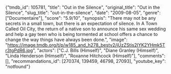 {"tmdb_id": 105781, "title": "Out in the Silence", "original_title": "Out in the Silence", "slug_title": "out-in-the-silence", "date": "2009-08-05", "genre": ["Documentaire"], "score": "5.9/10", "synopsis": "There may not be any secrets in a small town, but there is an expectation of silence. In A Town Called Oil City, the return of a native son to announce his same sex wedding and help a gay teen who is being tormented at school offers a chance to change the way things have always been done.", "image": "https://image.tmdb.org/t/p/w185_and_h278_bestv2/jUzZStis2IYK2YHmk5Tr3tgPdR6.jpg", "actors": ["C.J. Bills (Himself)", "Diane Granley (Himself)", "Linda Henderson (Himself)", "Roxanne Hitchcock (Himself)"], "comments": [], "recommandations_id": [270374, 139459, 46798, 27093], "youtube_key": "notfound"}